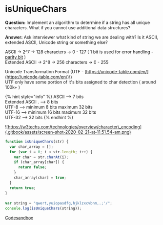 # isUniqueChars

**Question:** Implement an algorithm to determine if a string has all unique characters. What if you cannot use additional data structures?

**Answer:** Ask interviewer what kind of string we are dealing with? Is it ASCII, extended ASCII, Unicode string or something else?

ASCII -&gt; 2^7 -&gt; 128 characters -&gt; 0 - 127 \( 1 bit is used for error handling - [parity bit](https://en.wikipedia.org/wiki/Parity_bit) \)  
Extended ASCII -&gt; 2^8 -&gt; 256 characters -&gt; 0 - 255

Unicode Transformation Format \(UTF - [https://unicode-table.com/en/](https://unicode-table.com/en/)\)  
UTF only have some portion of it's bits assigned to char detection \( around 100k+ \)

{% hint style="info" %}
ASCII                     ⟶ 7 bits  
Extended ASCII . ⟶ 8 bits  
UTF-8                    ⟶ minimum 8 bits maximum 32 bits  
UTF-16                  ⟶ minimum 16 bits maximum 32 bits  
UTF-32                  ⟶ 32 bits
{% endhint %}

![https://w3techs.com/technologies/overview/character\_encoding](.gitbook/assets/screen-shot-2020-02-21-at-11.51.54-am.png)

```javascript
function isUniqueChars(str) {
  var char_array = [];
  for (var i = 0; i < str.length; i++) {
    var char = str.charAt(i);
    if (char_array[char]) {
      return false;
    }
    char_array[char] = true;
  }
  return true;
}

var string = "qwert,yuiopasdfg,hjklzxcvbnm,.;'/";
console.log(isUniqueChars(string));

```

[Codesandbox](https://codesandbox.io/s/isuniquestringstr-ykw4g)



